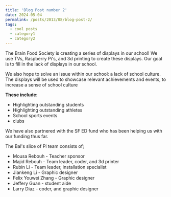 ```yaml
---
title: 'Blog Post number 2'
date: 2024-05-04
permalink: /posts/2013/08/blog-post-2/
tags:
  - cool posts
  - category1
  - category2
---
```


The Brain Food Society is creating a series of displays in our school! We use TVs, Raspberry Pi's, and 3d printing to create these displays. Our goal is to fill in the lack of displays in our school. 

We also hope to solve an issue within our school: a lack of school culture. The displays will be used to showcase relevant achievements and events, to increase a sense of school culture

**These include:**
* Highlighting outstanding students
* Highlighting outstanding athletes
* School sports events
* clubs



We have also partnered with the SF ED fund who has been helping us with our funding thus far.

The Bal's slice of Pi team consists of;
* Mousa Rebouh - Teacher sponsor
* Majid Rebouh - Team leader, coder, and 3d printer
* Rubin Li - Team leader, installation specialist
* Jiankeng Li - Graphic designer
* Felix Youwei Zhang - Graphic designer
* Jeffery Guan - student aide
* Larry Diaz - coder, and graphic designer
